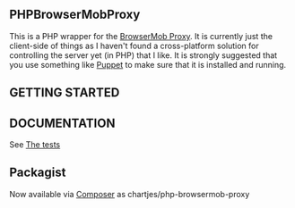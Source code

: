 ## PHPBrowserMobProxy

This is a PHP wrapper for the [BrowserMob Proxy](https://github.com/lightbody/browsermob-proxy). It is currently just the client-side of things as I haven't found a cross-platform solution for controlling the server yet (in PHP) that I like. It is strongly suggested that you use something like [Puppet](http://puppetlabs.com/) to make sure that it is installed and running.

##  GETTING STARTED


##  DOCUMENTATION

See [The tests](https://github.com/Element-34/PHPBrowserMobProxy/blob/master/Tests/ClientTest.php)

## Packagist

Now available via [Composer](https://getcomposer.org) as chartjes/php-browsermob-proxy

